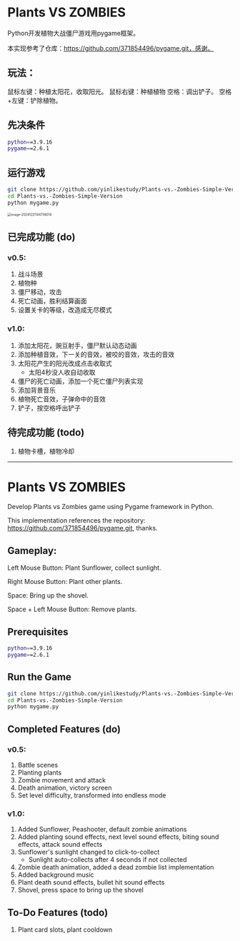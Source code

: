 # Plants VS ZOMBIES

Python开发植物大战僵尸游戏用pygame框架。

本实现参考了仓库：https://github.com/371854496/pygame.git，感谢。

## 玩法：

鼠标左键：种植太阳花，收取阳光。
鼠标右键：种植植物
空格：调出铲子。
空格+左键：铲除植物。

## 先决条件

```bash
python==3.9.16
pygame==2.6.1
```

## 运行游戏

```bash
git clone https://github.com/yinlikestudy/Plants-vs.-Zombies-Simple-Version.git
cd Plants-vs.-Zombies-Simple-Version
python mygame.py
```

<img src="https://s2.loli.net/2024/12/21/v5pZRN8yUx6IcLh.png" alt="image-20241221144736014" style="zoom:50%;" />

## 已完成功能 (do)

### v0.5:

1. 战斗场景
2. 植物种
3. 僵尸移动，攻击
4. 死亡动画，胜利结算画面
5. 设置关卡的等级，改造成无尽模式

### v1.0:

1. 添加太阳花，豌豆射手，僵尸默认动态动画
2. 添加种植音效，下一关的音效，被咬的音效，攻击的音效
3. 太阳花产生的阳光改成点击收取式
   - 太阳4秒没人收自动收取
4. 僵尸的死亡动画，添加一个死亡僵尸列表实现
5. 添加背景音乐
6. 植物死亡音效，子弹命中的音效
7. 铲子，按空格呼出铲子

## 待完成功能 (todo)

1. 植物卡槽，植物冷却



-----



# Plants VS ZOMBIES

Develop Plants vs Zombies game using Pygame framework in Python.

This implementation references the repository: https://github.com/371854496/pygame.git, thanks.

## Gameplay:

Left Mouse Button: Plant Sunflower, collect sunlight.

Right Mouse Button: Plant other plants.

Space: Bring up the shovel.

Space + Left Mouse Button: Remove plants.

## Prerequisites

```bash
python==3.9.16
pygame==2.6.1
```

## Run the Game

```bash
git clone https://github.com/yinlikestudy/Plants-vs.-Zombies-Simple-Version.git
cd Plants-vs.-Zombies-Simple-Version
python mygame.py
```

## Completed Features (do)

### v0.5:

1. Battle scenes
2. Planting plants
3. Zombie movement and attack
4. Death animation, victory screen
5. Set level difficulty, transformed into endless mode

### v1.0:

1. Added Sunflower, Peashooter, default zombie animations
2. Added planting sound effects, next level sound effects, biting sound effects, attack sound effects
3. Sunflower's sunlight changed to click-to-collect
   - Sunlight auto-collects after 4 seconds if not collected
4. Zombie death animation, added a dead zombie list implementation
5. Added background music
6. Plant death sound effects, bullet hit sound effects
7. Shovel, press space to bring up the shovel

## To-Do Features (todo)

1. Plant card slots, plant cooldown
